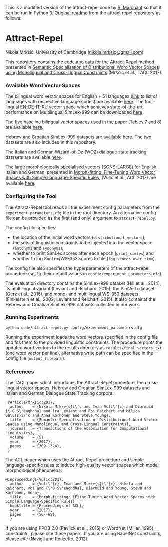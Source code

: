 This is a modified version of the attract-repel code by [R. Marchant](https://github.com/r-marchant) so that it can be run in Python 3. [Original readme](https://github.com/nmrksic/attract-repel) from the attract repel repository as follows:

# Attract-Repel
Nikola Mrkšić, University of Cambridge (nikola.mrksic@gmail.com)

This repository contains the code and data for the Attract-Repel method presented in [Semantic Specialisation of Distributional Word Vector Spaces using Monolingual and Cross-Lingual Constraints](https://arxiv.org/abs/1706.00374) (Mrkšić et al., TACL 2017).


### Available Word Vector Spaces

The bilingual word vector spaces for English + 51 languages ([link](https://drive.google.com/open?id=0B_pyA_IW4g-jQzhCekVZTFFmWmc) to list of languages with respective language codes) are available [here](https://drive.google.com/open?id=0B_pyA_IW4g-jZHlWWVBfaWRYY0E). The four-lingual EN-DE-IT-RU vector space which achieves state-of-the-art performance on Multilingual SimLex-999 can be downloaded [here](https://drive.google.com/open?id=0B_pyA_IW4g-jZzBIZXpYS1RseFk). 

The five baseline bilingual vector spaces used in the paper (Tables 7 and 8) are available [here](https://drive.google.com/open?id=0B_pyA_IW4g-jQ2lTTnVnOFBWU2s).

Hebrew and Croatian SimLex-999 datasets are available [here](https://drive.google.com/open?id=0B_pyA_IW4g-jTlJzOHlSWVZWbTQ). The two datasets are also included in this repository. 

The Italian and German Wizard-of-Oz (WOZ) dialogue state tracking datasets are available [here](https://drive.google.com/open?id=0B_pyA_IW4g-jd3BRM2JlVHF5UVE). 

The large morphologically specialised vectors (SGNS-LARGE) for English, Italian and German, presented in [Morph-fitting: Fine-Tuning Word Vector Spaces with Simple Language-Specific Rules](https://arxiv.org/abs/1706.00377), (Vulić et al., ACL 2017) are available [here](https://drive.google.com/open?id=0B_pyA_IW4g-jSW5ITXFqNFJ6LTQ). 
 

### Configuring the Tool

The Attract-Repel tool reads all the experiment config parameters from the ```experiment_parameters.cfg``` file in the root directory. An alternative config file can be provided as the first (and only) argument to ```attract-repel.py```. 

The config file specifies:
* the location of the initial word vectors (```distributional_vectors```);
* the sets of linguistic constraints to be injected into the vector space (```antonyms``` and ```synonyms```);
* whether to print SimLex scores after each epoch (```print_simlex```) and whether to log SimLex/WS-353 scores to file (```log_scores_over_time```).

The config file also specifies the hyperparameters of the attract-repel procedure (set to their default values in ```config/experiment_parameters.cfg```). 

The evaluation directory contains the SimLex-999 dataset (Hill et al., 2014), its multilingual variant (Leviant and Reichard, 2015), the SimVerb dataset (Gerz et al., 2016), and mono- and multilingual WS-353 datasets (Finkelstein et al., 2002; Leviant and Reichart, 2015). It also containts the Hebrew and Croatian SimLex-999 datasets collected in our work. 


### Running Experiments

```python code/attract-repel.py config/experiment_parameters.cfg```

Running the experiment loads the word vectors specified in the config file and fits them to the provided linguistic constraints. The procedure prints the updated word vectors to the results directory as ```results/final_vectors.txt``` (one word vector per line), alternative write path can be specified in the config file (```output_filepath```).  


### References

The TACL paper which introduces the Attract-Repel procedure, the cross-lingual vector spaces, Hebrew and Croatian SimLex-999 datasets and Italian and German Dialogue State Tracking corpora:
```
 @Article{Mrksic:2017,
  author    = {Nikola Mrk\v{s}i\'c and Ivan Vuli\'{c} and Diarmuid {\'O S\'eaghdha} and Ira Leviant and Roi Reichart and Milica Ga\v{s}i\'c and Anna Korhonen and Steve Young},
  title     = {Semantic Specialisation of Distributional Word Vector Spaces using Monolingual and Cross-Lingual Constraints},
  journal   = {Transactions of the Association for Computational Linguistics},
  volume    = {5}
  year      = {2017},
  pages     = {309--324},  
 }
```

The ACL paper which uses the Attract-Repel procedure and simple language-specific rules to induce high-quality vector spaces which model morphological phenomena: 
```
@inproceedings{Vulic:2017,
  author    = {Vuli\'{c}, Ivan and Mrk\v{s}i\'{c}, Nikola and Reichart, Roi and {\'O S\'eaghdha}, Diarmuid and Young, Steve and Korhonen, Anna},
  title     = {Morph-fitting: {F}ine-Tuning Word Vector Spaces with Simple Language-Specific Rules},
  booktitle = {Proceedings of ACL},
  year      = {2017},
  pages     = {56--68},
  }
``` 

If you are using PPDB 2.0 (Pavlick et al., 2015) or WordNet (Miller, 1995) constraints, please cite these papers. If you are using BabelNet constraints, please cite (Navigli and Ponzetto, 2012).
